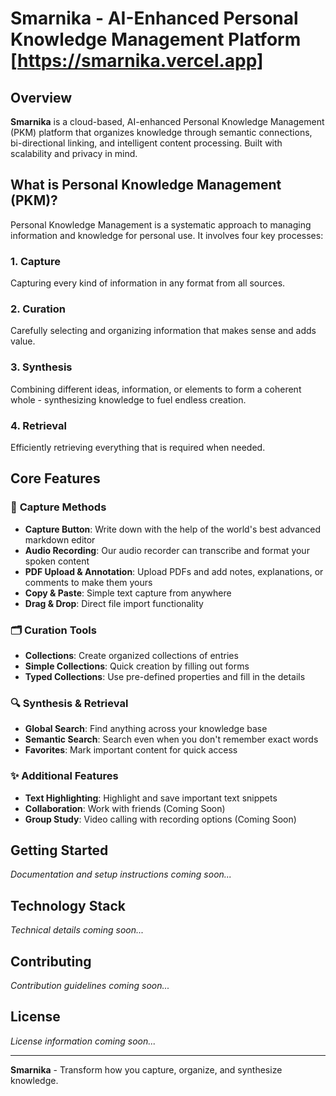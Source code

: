 # Smarnika - AI-Enhanced Personal Knowledge Management Platform [https://smarnika.vercel.app]

## Overview

**Smarnika** is a cloud-based, AI-enhanced Personal Knowledge Management (PKM) platform that organizes knowledge through semantic connections, bi-directional linking, and intelligent content processing. Built with scalability and privacy in mind.

## What is Personal Knowledge Management (PKM)?

Personal Knowledge Management is a systematic approach to managing information and knowledge for personal use. It involves four key processes:

### 1. **Capture**

Capturing every kind of information in any format from all sources.

### 2. **Curation**

Carefully selecting and organizing information that makes sense and adds value.

### 3. **Synthesis**

Combining different ideas, information, or elements to form a coherent whole - synthesizing knowledge to fuel endless creation.

### 4. **Retrieval**

Efficiently retrieving everything that is required when needed.

## Core Features

### 📝 **Capture Methods**

- **Capture Button**: Write down with the help of the world's best advanced markdown editor
- **Audio Recording**: Our audio recorder can transcribe and format your spoken content
- **PDF Upload & Annotation**: Upload PDFs and add notes, explanations, or comments to make them yours
- **Copy & Paste**: Simple text capture from anywhere
- **Drag & Drop**: Direct file import functionality

### 🗂️ **Curation Tools**

- **Collections**: Create organized collections of entries
- **Simple Collections**: Quick creation by filling out forms
- **Typed Collections**: Use pre-defined properties and fill in the details

### 🔍 **Synthesis & Retrieval**

- **Global Search**: Find anything across your knowledge base
- **Semantic Search**: Search even when you don't remember exact words
- **Favorites**: Mark important content for quick access

### ✨ **Additional Features**

- **Text Highlighting**: Highlight and save important text snippets
- **Collaboration**: Work with friends (Coming Soon)
- **Group Study**: Video calling with recording options (Coming Soon)

## Getting Started

_Documentation and setup instructions coming soon..._

## Technology Stack

_Technical details coming soon..._

## Contributing

_Contribution guidelines coming soon..._

## License

_License information coming soon..._

---

**Smarnika** - Transform how you capture, organize, and synthesize knowledge.
